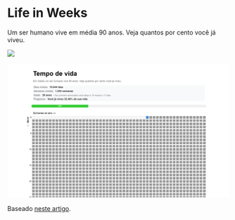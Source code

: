 # Life in Weeks

Um ser humano vive em média 90 anos. Veja quantos por cento você já viveu.

<a href="https://iagobruno.github.io/life-in-weeks/"><img src="https://img.shields.io/badge/Online-Demo-brightgreen.svg"></a>

![](/print.png)

Baseado [neste artigo](https://waitbutwhy.com/2014/05/life-weeks.html).
